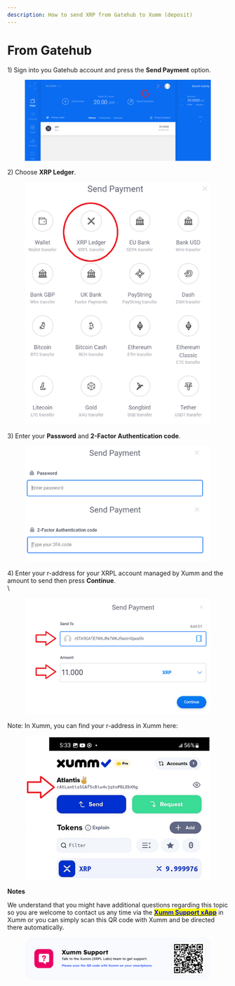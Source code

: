 ```yaml
---
description: How to send XRP from Gatehub to Xumm (deposit)
---
```


# From Gatehub

1\) Sign into you Gatehub account and press the **Send Payment** option.

<figure><img src="../../.gitbook/assets/Gatehub 1.png" alt=""><figcaption></figcaption></figure>

2\) Choose **XRP Ledger**.

<figure><img src="../../.gitbook/assets/Gatehub - 2.png" alt=""><figcaption></figcaption></figure>

3\) Enter your **Password** and **2-Factor Authentication code**.

<figure><img src="../../.gitbook/assets/Gatehub - 3.png" alt=""><figcaption></figcaption></figure>

4\) Enter your r-address for your XRPL account managed by Xumm and the amount to send then press **Continue**.\
\


<figure><img src="../../.gitbook/assets/Gatehub -5.png" alt=""><figcaption></figcaption></figure>

Note: In Xumm, you can find your r-address in Xumm here:

<figure><img src="../../.gitbook/assets/raddress.png" alt=""><figcaption></figcaption></figure>

**Notes**

We understand that you might have additional questions regarding this topic so you are welcome to contact us any time via the [<mark style="color:blue;">**Xumm Support xApp**</mark>](https://xumm.app/detect/xapp:xumm.support?ref=helpcenter) in Xumm or you can simply scan this QR code with Xumm and be directed there automatically.

<figure><img src="../../.gitbook/assets/Support banner Xumm.png" alt=""><figcaption></figcaption></figure>

